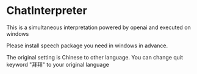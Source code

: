 # ChatInterpreter

This is a simultaneous interpretation powered by openai and executed on windows

Please install speech package you need in windows in advance.

The original setting is Chinese to other language. You can change quit keyword "拜拜" to  your original language
